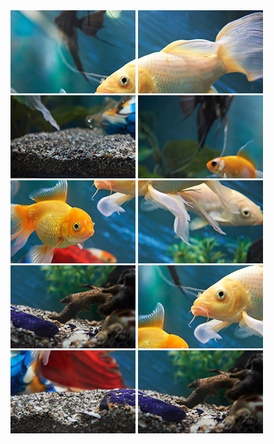 
<link rel="stylesheet" href="style.css">

<div class="grid-puzzle">  
<img src="puzzle3_A.jpg" alt="Fish Puzzle Piece">
<img src="puzzle3_G.jpg" alt="Fish Puzzle Piece">
<img src="puzzle3_F.jpg" alt="Fish Puzzle Piece">
<img src="puzzle3_D.jpg" alt="Fish Puzzle Piece">
<img src="puzzle3_B.jpg" alt="Fish Puzzle Piece">
<img src="puzzle3_C.jpg" alt="Fish Puzzle Piece">
<img src="puzzle3_E.jpg" alt="Fish Puzzle Piece">
<img src="puzzle3_H.jpg" alt="Fish Puzzle Piece">
<img src="puzzle3_I.jpg" alt="wrong piece" class="hide">
  <img src="puzzle3_E.jpg" alt="Fish Puzzle Piece">

</div>

